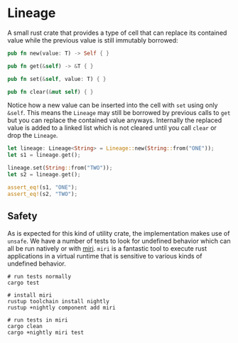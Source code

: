 # Lineage

A small rust crate that provides a type of cell that can replace its contained value while the previous value is still immutably borrowed:

```rust
pub fn new(value: T) -> Self { }

pub fn get(&self) -> &T { }

pub fn set(&self, value: T) { }

pub fn clear(&mut self) { }
```

Notice how a new value can be inserted into the cell with `set` using only `&self`.
This means the `Lineage` may still be borrowed by previous calls to `get` but you can replace the contained value anyways.
Internally the replaced value is added to a linked list which is not cleared until you call `clear` or drop the `Lineage`.

```rust
let lineage: Lineage<String> = Lineage::new(String::from("ONE"));
let s1 = lineage.get();

lineage.set(String::from("TWO"));
let s2 = lineage.get();

assert_eq!(s1, "ONE");
assert_eq!(s2, "TWO");
```

## Safety

As is expected for this kind of utility crate, the implementation makes use of `unsafe`.
We have a number of tests to look for undefined behavior which can all be run natively or with [miri](https://github.com/rust-lang/miri).
`miri` is a fantastic tool to execute rust applications in a virtual runtime that is sensitive to various kinds of undefined behavior.

```
# run tests normally
cargo test

# install miri
rustup toolchain install nightly
rustup +nightly component add miri

# run tests in miri
cargo clean
cargo +nightly miri test
```
